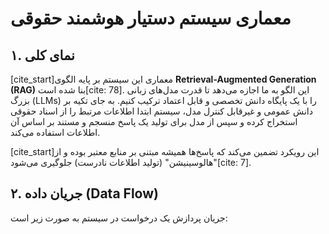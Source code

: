 # معماری سیستم دستیار هوشمند حقوقی

## ۱. نمای کلی

[cite_start]معماری این سیستم بر پایه الگوی **Retrieval-Augmented Generation (RAG)** بنا شده است[cite: 78]. این الگو به ما اجازه می‌دهد تا قدرت مدل‌های زبانی بزرگ (LLMs) را با یک پایگاه دانش تخصصی و قابل اعتماد ترکیب کنیم. به جای تکیه بر دانش عمومی و غیرقابل کنترل مدل، سیستم ابتدا اطلاعات مرتبط را از اسناد حقوقی استخراج کرده و سپس از مدل برای تولید یک پاسخ منسجم و مستند بر اساس آن اطلاعات استفاده می‌کند.

[cite_start]این رویکرد تضمین می‌کند که پاسخ‌ها همیشه مبتنی بر منابع معتبر بوده و از "هالوسینیشن" (تولید اطلاعات نادرست) جلوگیری می‌شود[cite: 7].

## ۲. جریان داده (Data Flow)

جریان پردازش یک درخواست در سیستم به صورت زیر است:


<style>#mermaid-1754645291648{font-family:sans-serif;font-size:16px;fill:#333;}#mermaid-1754645291648 .error-icon{fill:#552222;}#mermaid-1754645291648 .error-text{fill:#552222;stroke:#552222;}#mermaid-1754645291648 .edge-thickness-normal{stroke-width:2px;}#mermaid-1754645291648 .edge-thickness-thick{stroke-width:3.5px;}#mermaid-1754645291648 .edge-pattern-solid{stroke-dasharray:0;}#mermaid-1754645291648 .edge-pattern-dashed{stroke-dasharray:3;}#mermaid-1754645291648 .edge-pattern-dotted{stroke-dasharray:2;}#mermaid-1754645291648 .marker{fill:#333333;}#mermaid-1754645291648 .marker.cross{stroke:#333333;}#mermaid-1754645291648 svg{font-family:sans-serif;font-size:16px;}#mermaid-1754645291648 .label{font-family:sans-serif;color:#333;}#mermaid-1754645291648 .label text{fill:#333;}#mermaid-1754645291648 .node rect,#mermaid-1754645291648 .node circle,#mermaid-1754645291648 .node ellipse,#mermaid-1754645291648 .node polygon,#mermaid-1754645291648 .node path{fill:#ECECFF;stroke:#9370DB;stroke-width:1px;}#mermaid-1754645291648 .node .label{text-align:center;}#mermaid-1754645291648 .node.clickable{cursor:pointer;}#mermaid-1754645291648 .arrowheadPath{fill:#333333;}#mermaid-1754645291648 .edgePath .path{stroke:#333333;stroke-width:1.5px;}#mermaid-1754645291648 .flowchart-link{stroke:#333333;fill:none;}#mermaid-1754645291648 .edgeLabel{background-color:#e8e8e8;text-align:center;}#mermaid-1754645291648 .edgeLabel rect{opacity:0.5;background-color:#e8e8e8;fill:#e8e8e8;}#mermaid-1754645291648 .cluster rect{fill:#ffffde;stroke:#aaaa33;stroke-width:1px;}#mermaid-1754645291648 .cluster text{fill:#333;}#mermaid-1754645291648 div.mermaidTooltip{position:absolute;text-align:center;max-width:200px;padding:2px;font-family:sans-serif;font-size:12px;background:hsl(80,100%,96.2745098039%);border:1px solid #aaaa33;border-radius:2px;pointer-events:none;z-index:100;}#mermaid-1754645291648:root{--mermaid-font-family:sans-serif;}#mermaid-1754645291648:root{--mermaid-alt-font-family:sans-serif;}#mermaid-1754645291648 flowchart{fill:apa;}</style>
